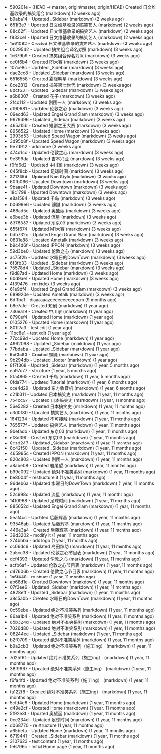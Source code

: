 * 590201e - (HEAD -> master, origin/master, origin/HEAD) Created 日文维基收录的搞笑组合 (markdown) (2 weeks ago) <TC>
* b9aba14 - Updated _Sidebar (markdown) (2 weeks ago) <TC>
* 651f3e7 - Updated 日文维基收录的搞笑艺人 (markdown) (2 weeks ago) <TC>
* 88c62f1 - Updated 日文维基收录的搞笑艺人 (markdown) (2 weeks ago) <TC>
* f833ce1 - Updated 日文维基收录的搞笑艺人 (markdown) (2 weeks ago) <TC>
* 1e61082 - Created 日文维基收录的搞笑艺人 (markdown) (2 weeks ago) <TC>
* 0029542 - Updated 搞笑组合译名对照 (markdown) (3 weeks ago) <TC>
* 1c679b9 - Created 搞笑组合译名对照 (markdown) (3 weeks ago) <TC>
* ce0f6b4 - Created R1大赛 (markdown) (3 weeks ago) <TC>
* 107ce8c - Updated _Sidebar (markdown) (3 weeks ago) <TC>
* dae2cc8 - Updated _Sidebar (markdown) (3 weeks ago) <TC>
* 6516558 - Created 霜降明星 (markdown) (3 weeks ago) <TC>
* 8ce2812 - Created 搞笑第七世代 (markdown) (3 weeks ago) <TC>
* 8dcf631 - Updated _Sidebar (markdown) (3 weeks ago) <TC>
* a6b8307 - Created 花子 (markdown) (3 weeks ago) <TC>
* 2f4d112 - Updated 剧团一人 (markdown) (3 weeks ago) <TC>
* df90681 - Updated 伦敦之心 (markdown) (3 weeks ago) <TC>
* 09ecd63 - Updated Engei Grand Slam (markdown) (3 weeks ago) <TC>
* 9679d96 - Updated _Sidebar (markdown) (3 weeks ago) <TC>
* 465a15b - Created 短剧之王大赛 (markdown) (3 weeks ago) <TC>
* 8956522 - Updated Home (markdown) (3 weeks ago) <TC>
* 2993d53 - Updated Speed Wagon (markdown) (3 weeks ago) <TC>
* 3d95b8f - Updated Speed Wagon (markdown) (3 weeks ago) <TC>
* 9e7d912 - add more (3 weeks ago) <tcgriffith>
* 474d1cc - Updated 伦敦之心 (markdown) (3 weeks ago) <TC>
* 9e399da - Updated 吉本兴业 (markdown) (3 weeks ago) <TC>
* f0fd6d2 - Updated 中川家 (markdown) (3 weeks ago) <TC>
* 645f8cb - Updated 足球时间 (markdown) (3 weeks ago) <TC>
* 371785d - Updated Non Style (markdown) (3 weeks ago) <TC>
* 60fb066 - Updated Downtown (markdown) (3 weeks ago) <TC>
* 9baae4f - Updated Downtown (markdown) (3 weeks ago) <TC>
* 18c1798 - Updated Downtown (markdown) (3 weeks ago) <TC>
* e8a1584 - Updated 千鸟 (markdown) (3 weeks ago) <TC>
* b0699e6 - Updated 镰鼬 (markdown) (3 weeks ago) <TC>
* 466ad5e - Updated 奥黛丽 (markdown) (3 weeks ago) <TC>
* e6bee3b - Updated 流星 (markdown) (3 weeks ago) <TC>
* 8375337 - Updated 东京03 (markdown) (3 weeks ago) <TC>
* 655f674 - Updated M1大赛 (markdown) (3 weeks ago) <TC>
* bdb732c - Updated Engei Grand Slam (markdown) (3 weeks ago) <TC>
* 0831e88 - Updated Ametalk (markdown) (3 weeks ago) <TC>
* b9c4d6f - Updated IPPON (markdown) (3 weeks ago) <TC>
* 59d3be0 - Updated 伦敦之心 (markdown) (3 weeks ago) <TC>
* ac75f2b - Updated 水曜日的DownTown (markdown) (3 weeks ago) <TC>
* 6f3fb33 - Updated _Sidebar (markdown) (3 weeks ago) <TC>
* 75578d4 - Updated _Sidebar (markdown) (3 weeks ago) <TC>
* f9d87ad - Updated Home (markdown) (3 weeks ago) <TC>
* 60d9ae1 - Updated Home (markdown) (3 weeks ago) <TC>
* 4f39476 - rm index (3 weeks ago) <tcgriffith>
* 61e9df4 - Updated Engei Grand Slam (markdown) (3 weeks ago) <TC>
* 689920e - Updated Ametalk (markdown) (3 weeks ago) <TC>
* 6dffba1 - diaaaaaazeeeeeeeeeepam (9 months ago) <tcgriffith>
* b8e7afe - Created 短剧 (markdown) (1 year ago) <TC>
* 736ea19 - Created 中川家 (markdown) (1 year ago) <TC>
* 8790ef4 - Updated Home (markdown) (1 year ago) <TC>
* 0105276 - Updated Home (markdown) (1 year ago) <TC>
* 801f7a3 - test edit (1 year ago) <TC>
* 11bc8e1 - test edit (1 year ago) <TC>
* 77cc99d - Updated Home (markdown) (1 year ago) <TC>
* 4962098 - Updated _Sidebar (markdown) (1 year ago) <TC>
* 77bdaba - Updated _Sidebar (markdown) (1 year ago) <TC>
* 5cf3a83 - Created 镰鼬 (markdown) (1 year ago) <TC>
* 9b294db - Updated _footer (markdown) (1 year ago) <TC>
* 8f7f368 - Updated _Sidebar (markdown) (1 year, 5 months ago) <TC>
* ea97c77 - structure (1 year, 5 months ago) <tcgriffith>
* 51a4865 - Created 千鸟 (markdown) (1 year, 5 months ago) <TC>
* 0fda774 - Updated Tutorial (markdown) (1 year, 6 months ago) <TC>
* cce4d29 - Updated 东方收音机 (markdown) (1 year, 6 months ago) <TC>
* c21b311 - Updated 日本搞笑史 (markdown) (1 year, 11 months ago) <TC>
* 754cc97 - Updated 日本搞笑史 (markdown) (1 year, 11 months ago) <TC>
* 56e5282 - Created 日本搞笑史 (markdown) (1 year, 11 months ago) <TC>
* c3d0f80 - Updated 搞笑艺人 (markdown) (1 year, 11 months ago) <TC>
* 1641234 - Updated 不可接触 (markdown) (1 year, 11 months ago) <crossrx>
* 765577f - Updated 搞笑艺人 (markdown) (1 year, 11 months ago) <TC>
* 9befadb - Updated 东京03 (markdown) (1 year, 11 months ago) <TC>
* ef8d39f - Created 东京03 (markdown) (1 year, 11 months ago) <TC>
* 8cad247 - Updated _Sidebar (markdown) (1 year, 11 months ago) <TC>
* 8c42f50 - Updated _Sidebar (markdown) (1 year, 11 months ago) <TC>
* 465995c - Created IPPON (markdown) (1 year, 11 months ago) <TC>
* 820c803 - Updated 剧团一人 (markdown) (1 year, 11 months ago) <TC>
* a8abe08 - Created 岩尾望 (markdown) (1 year, 11 months ago) <TC>
* b99e092 - Updated 绝对不准笑系列 (markdown) (1 year, 11 months ago) <Humi2314>
* be8004f - restructure it (1 year, 11 months ago) <tcgriffith>
* 96deb6a - Updated 水曜日的DownTown (markdown) (1 year, 11 months ago) <Humi2314>
* 52c998c - Updated 流星 (markdown) (1 year, 11 months ago) <tohrusnbs>
* 1410968 - Updated 足球时间 (markdown) (1 year, 11 months ago) <TC>
* 885652d - Updated Engei Grand Slam (markdown) (1 year, 11 months ago) <TC>
* 5eaf4cc - Updated 后藤辉基 (markdown) (1 year, 11 months ago) <TC>
* 93546ab - Updated 后藤辉基 (markdown) (1 year, 11 months ago) <TC>
* 446e3a4 - Created 后藤辉基 (markdown) (1 year, 11 months ago) <TC>
* 39d3202 - modify it (1 year, 11 months ago) <tcgriffith>
* 274bbba - add logo (1 year, 11 months ago) <tcgriffith>
* cc06dc6 - Updated 岛田绅助 (markdown) (1 year, 11 months ago) <TC>
* 2a5cc38 - Updated 伦敦之心节目表 (markdown) (1 year, 11 months ago) <TC>
* dcf4393 - Updated 伦敦之心 (markdown) (1 year, 11 months ago) <TC>
* acfb6af - Updated 伦敦之心节目表 (markdown) (1 year, 11 months ago) <TC>
* d47606b - Created 伦敦之心节目表 (markdown) (1 year, 11 months ago) <TC>
* 1a6f448 - re struct (1 year, 11 months ago) <tcgriffith>
* ab68d1e - Created Downtown (markdown) (1 year, 11 months ago) <TC>
* 07f3ee6 - Updated _Sidebar (markdown) (1 year, 11 months ago) <TC>
* 4828eff - Updated _Sidebar (markdown) (1 year, 11 months ago) <Humi2314>
* a8c5a0b - Created 水曜日的DownTown (markdown) (1 year, 11 months ago) <Humi2314>
* 0c59ebe - Updated 绝对不准笑系列 (markdown) (1 year, 11 months ago) <Humi2314>
* 86aa1b4 - Updated 绝对不准笑系列 (markdown) (1 year, 11 months ago) <Humi2314>
* 85b324d - Updated 绝对不准笑系列 (markdown) (1 year, 11 months ago) <Humi2314>
* 7026d80 - Updated 绝对不准笑系列 (markdown) (1 year, 11 months ago) <Humi2314>
* 08244ee - Updated _Sidebar (markdown) (1 year, 11 months ago) <Humi2314>
* b2f0709 - Updated 绝对不准笑系列 (markdown) (1 year, 11 months ago) <Humi2314>
* b9a2cb3 - Updated 绝对不准笑系列（施工ing） (markdown) (1 year, 11 months ago) <Humi2314>
* 7d25f6f - Updated 绝对不准笑系列（施工ing） (markdown) (1 year, 11 months ago) <Humi2314>
* 38f9967 - Updated 绝对不准笑系列（施工ing） (markdown) (1 year, 11 months ago) <Humi2314>
* f6fa4fd - Updated 绝对不准笑系列（施工ing） (markdown) (1 year, 11 months ago) <Humi2314>
* fa122f8 - Created 绝对不准笑系列（施工ing） (markdown) (1 year, 11 months ago) <Humi2314>
* 5cfd4e6 - Updated Home (markdown) (1 year, 11 months ago) <TC>
* d49e2cf - Updated Home (markdown) (1 year, 11 months ago) <TC>
* 5f92e3f - Updated 奥黛丽 (markdown) (1 year, 11 months ago) <TC>
* 0ce234d - Updated 足球时间 (markdown) (1 year, 11 months ago) <TC>
* d068770 - re structure (1 year, 11 months ago) <tcgriffith>
* a65befa - Updated Home (markdown) (1 year, 11 months ago) <TC>
* 6719441 - Created _Sidebar (markdown) (1 year, 11 months ago) <TC>
* 3107623 - test content (1 year, 11 months ago) <tcgriffith>
* fe6796c - Initial Home page (1 year, 11 months ago) <TC>